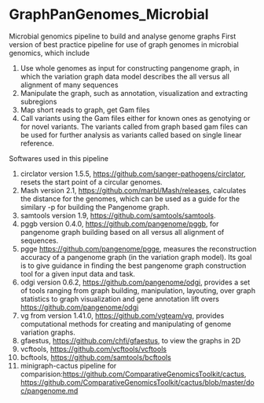 # GraphPanGenomes_Microbial
Microbial genomics pipeline to build and analyse genome graphs
First version of best practice pipeline for use of graph genomes in microbial genomics, which include 
1) Use whole genomes as input for constructing pangenome graph, in which the variation graph data model describes the all versus all alignment of many sequences 
2) Manipulate the graph, such as annotation, visualization and extracting  subregions
3) Map short reads to graph, get Gam files
4) Call variants using the Gam files either for known ones as genotying or for novel variants. 
The variants called from graph based gam files can be used for further analysis as variants called based on single linear reference.

Softwares used in this pipeline 
1) circlator version 1.5.5, https://github.com/sanger-pathogens/circlator, resets the start point of a circular genomes. 
2) Mash version 2.1, https://github.com/marbl/Mash/releases, calculates the distance for the genomes, which can be used as a guide for the similary -p for building the Pangenome graph. 
3) samtools version 1.9, https://github.com/samtools/samtools. 
4) pggb version 0.4.0, https://github.com/pangenome/pggb, for pangenome graph building based on all versus all alignment of sequences. 
5) pgge https://github.com/pangenome/pgge, measures the reconstruction accuracy of a pangenome graph (in the variation graph model). Its goal is to give guidance in finding the best pangenome graph construction tool for a given input data and task. 
6) odgi version 0.6.2, https://github.com/pangenome/odgi, provides a set of tools ranging from graph building, manipulation, layouting, over graph statistics to graph visualization and gene annotation lift overs https://github.com/pangenome/odgi 
7) vg from version 1.41.0, https://github.com/vgteam/vg, provides computational methods for creating and manipulating of genome variation graphs.
8) gfaestus, https://github.com/chfi/gfaestus, to view the graphs in 2D 
9) vcftools, https://github.com/vcftools/vcftools
10) bcftools, https://github.com/samtools/bcftools
11) minigraph-cactus pipeline for comparision:https://github.com/ComparativeGenomicsToolkit/cactus, https://github.com/ComparativeGenomicsToolkit/cactus/blob/master/doc/pangenome.md
